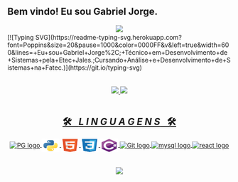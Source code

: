 ## Bem vindo! Eu sou Gabriel Jorge.


<div align="center">
<img height = "85px" src = "https://user-images.githubusercontent.com/92947069/183311882-d6cec5b0-18e8-48cf-a551-098f295fbce5.gif" >
</div>
<div align="left">
 [![Typing SVG](https://readme-typing-svg.herokuapp.com?font=Poppins&size=20&pause=1000&color=0000FF&v&left=true&width=600&lines=+Eu+sou+Gabriel+Jorge%2C;+Técnico+em+Desenvolvimento+de+Sistemas+pela+Etec+Jales.;Cursando+Análise+e+Desenvolvimento+de+Sistemas+na+Fatec.)](https://git.io/typing-svg)
</div>
<br> <br>

<div align="center">
  <a href="https://github.com/GabrielJorge7/">
  <img width="40%" src="https://github-readme-stats.vercel.app/api?username=GabrielJorge7&show_icons=true&count_private=true&title_color=e61919&icon_color=8e44ad&text_color=58a6ff&bg_color=0d1117&hide_border=true&theme=midnight-purple"/>
  <img width="48%" src="https://github-readme-stats.vercel.app/api/top-langs/?username=GabrielJorge7&layout=compact&title_color=e61919&icon_color=8e44ad&text_color=58a6ff&bg_color=0d1117&hide_border=true&theme=material-palenight"/>
</div>

<div align="center" style="display: inline_block"><br>
 <h2 align="center">🛠️&ensp; <i>L I N G U A G E N S</i> &ensp;🛠️</h2>
  <img align="center" alt="PG logo" height="30" width="40" src="https://img.icons8.com/color/48/000000/postgreesql.png">
   <img align="center" alt="Python logo" height="30" width="40" src="https://raw.githubusercontent.com/devicons/devicon/master/icons/python/python-original.svg">
 <img align="center" alt="HTML logo" height="30" width="40" src="https://raw.githubusercontent.com/devicons/devicon/master/icons/html5/html5-original.svg">
  <img align="center" alt="CSS logo" height="30" width="40" src="https://raw.githubusercontent.com/devicons/devicon/master/icons/css3/css3-original.svg">
  <img align="center" alt="Csharp logo" height="30" width="40" src="https://raw.githubusercontent.com/devicons/devicon/master/icons/csharp/csharp-original.svg">
    <img align="center" alt="Git logo" height="30" width="40" src="https://img.icons8.com/color/48/000000/git.png" />
    <img align="center" alt="mysql logo" height="30" width="40" src="https://img.icons8.com/color/48/000000/mysql.png" />
    <img align="center" alt="react logo" height="30" width="40" src="https://img.icons8.com/color/48/000000/react-native.png" />
</div>
</div>
<br> <br>
<div align="center">
<a href="https://www.linkedin.com/in/gabriel-jorge-0119bb276?utm_source=share&utm_campaign=share_via&utm_content=profile&utm_medium=android_app" target="_blank"><img src="https://img.shields.io/badge/-LinkedIn-%230077B5?style=for-the-badge&logo=linkedin&logoColor=white" target="_blank"></a>  
</div>
</div>

##


